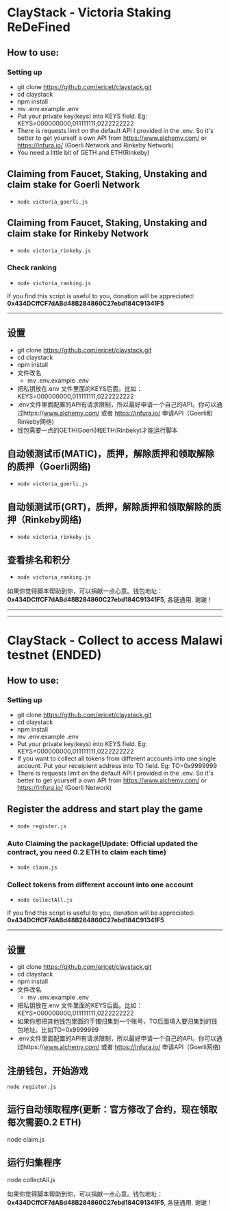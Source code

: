 
# ClayStack - Victoria Staking ReDeFined
## How to use:

### Setting up
* git clone https://github.com/ericet/claystack.git
* cd claystack
* npm install
* mv .env.example .env
* Put your private key(keys) into KEYS field. Eg: KEYS=000000000,011111111,0222222222
* There is requests limit on the default API I provided in the .env. So it's better to get yourself a own API from https://www.alchemy.com/ or https://infura.io/ (Goerli Network and Rinkeby Network)
* You need a little bit of GETH and ETH(Rinkeby) 
## Claiming from Faucet, Staking, Unstaking and claim stake for Goerli Network
* `node victoria_goerli.js`

## Claiming from Faucet, Staking, Unstaking and claim stake for Rinkeby Network
* `node victoria_rinkeby.js`

### Check ranking
* `node victoria_ranking.js` 


If you find this script is useful to you, donation will be appreciated: **0x434DCffCF7dABd48B284860C27ebd184C91341F5**

---
## 设置
* git clone https://github.com/ericet/claystack.git
* cd claystack
* npm install
* 文件改名
  * mv .env.example .env
* 把私钥放在.env 文件里面的KEYS后面。比如：KEYS=000000000,011111111,0222222222
* .env文件里面配置的API有请求限制，所以最好申请一个自己的API。你可以通过https://www.alchemy.com/ 或者 https://infura.io/ 申请API（Goerli和Rinkeby网络)
* 钱包需要一点的GETH(Goerli)和ETH(Rinbeky)才能运行脚本
## 自动领测试币(MATIC)，质押，解除质押和领取解除的质押（Goerli网络)
* `node victoria_goerli.js`

## 自动领测试币(GRT)，质押，解除质押和领取解除的质押（Rinkeby网络)
* `node victoria_rinkeby.js`

## 查看排名和积分
* `node victoria_ranking.js`



如果你觉得脚本帮助到你，可以捐献一点心意。钱包地址：**0x434DCffCF7dABd48B284860C27ebd184C91341F5**, 各链通用. 谢谢！



---
---

# ClayStack - Collect to access Malawi testnet (ENDED)
## How to use:

### Setting up
* git clone https://github.com/ericet/claystack.git
* cd claystack
* npm install
* mv .env.example .env
* Put your private key(keys) into KEYS field. Eg: KEYS=000000000,011111111,0222222222
* If you want to collect all tokens from different accounts into one single account. Put your receipient address into TO field. Eg: TO=0x9999999
* There is requests limit on the default API I provided in the .env. So it's better to get yourself a own API from https://www.alchemy.com/ or https://infura.io/ (Goerli Network)

## Register the address and start play the game
* `node register.js`

### Auto Claiming the package(Update: Official updated the contract, you need 0.2 ETH to claim each time)
* `node claim.js` 


### Collect tokens from different account into one account
* `node collectAll.js`

If you find this script is useful to you, donation will be appreciated: **0x434DCffCF7dABd48B284860C27ebd184C91341F5**

---
## 设置
* git clone https://github.com/ericet/claystack.git
* cd claystack
* npm install
* 文件改名
  * mv .env.example .env
* 把私钥放在.env 文件里面的KEYS后面。比如：KEYS=000000000,011111111,0222222222
* 如果你想把其他钱包里面的手镯归集到一个账号，TO后面填入要归集到的钱包地址。比如TO=0x9999999
* .env文件里面配置的API有请求限制，所以最好申请一个自己的API。你可以通过https://www.alchemy.com/ 或者 https://infura.io/ 申请API（Goerli网络)

## 注册钱包，开始游戏
`node register.js`

## 运行自动领取程序(更新：官方修改了合约，现在领取每次需要0.2 ETH)
node claim.js

## 运行归集程序
node collectAll.js

如果你觉得脚本帮助到你，可以捐献一点心意。钱包地址：**0x434DCffCF7dABd48B284860C27ebd184C91341F5**, 各链通用. 谢谢！

